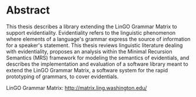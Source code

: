 # Abstract
This thesis describes a library extending the LinGO Grammar Matrix to support evidentiality.  Evidentiality refers to the linguistic phenomenon where elements of a language's grammar express the source of information for a speaker's statement.  This thesis reviews linguistic literature dealing with evidentiality, proposes an analysis within the Minimal Recursion Semantics (MRS) framework for modeling the semantics of evidentials, and describes the implementation and evaluation of a software library meant to extend the LinGO Grammar Matrix, a software system for the rapid prototyping of grammars, to cover evidentials.

LinGO Grammar Matrix: http://matrix.ling.washington.edu/
